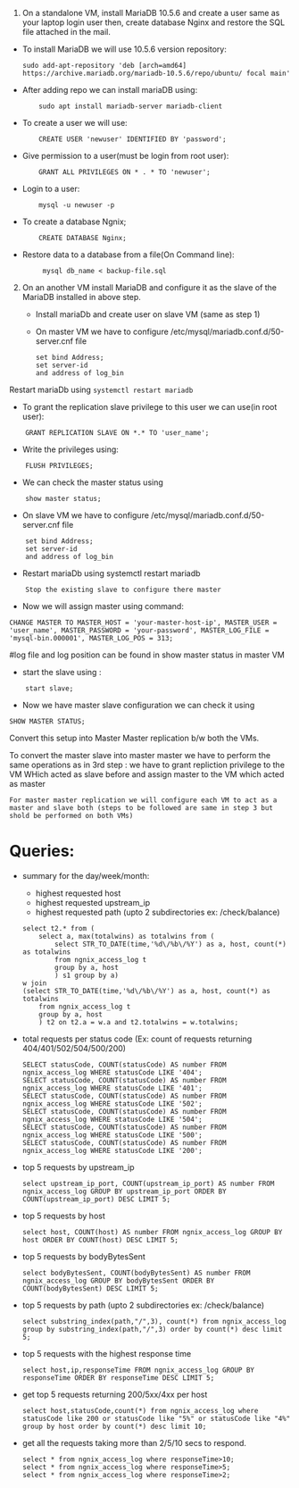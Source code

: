 1. On a standalone VM, install MariaDB 10.5.6 and create a user same as your laptop login user then, create database Nginx and restore the SQL file attached in the mail.
+ To install MariaDB we will use 10.5.6 version repository:
    ```
    sudo add-apt-repository 'deb [arch=amd64] https://archive.mariadb.org/mariadb-10.5.6/repo/ubuntu/ focal main'
    ```
+ After adding repo we can install mariaDB using:
    ```
        sudo apt install mariadb-server mariadb-client
    ```
+ To create a user we will use:
    ```
        CREATE USER 'newuser' IDENTIFIED BY 'password';
    ```
+ Give permission to a user(must be login from root user):
    ```
        GRANT ALL PRIVILEGES ON * . * TO 'newuser';
    ```
+ Login to a user:
    ```
        mysql -u newuser -p
    ```
+ To create a database Ngnix;
    ```
        CREATE DATABASE Nginx;
    ```
+ Restore data to a database from a file(On Command line):
    ```
         mysql db_name < backup-file.sql
    ```

2. On an another VM install MariaDB and configure it as the slave of the MariaDB installed in above step.

   + Install mariaDb and create user on slave VM (same as step 1)

   +  On master VM we have to configure /etc/mysql/mariadb.conf.d/50-server.cnf file
        ```
        set bind Address;
        set server-id
        and address of log_bin
        ```

Restart mariaDb using ``` systemctl restart mariadb ```

+ To grant the replication slave privilege to this user we can use(in root user):
```
    GRANT REPLICATION SLAVE ON *.* TO 'user_name';
```

+ Write the privileges using:
```
    FLUSH PRIVILEGES;
```

+ We can check the master status using
```
    show master status;
```

+ On slave VM we have to configure /etc/mysql/mariadb.conf.d/50-server.cnf file
```
    set bind Address;
    set server-id
    and address of log_bin
```

+ Restart mariaDb using systemctl restart mariadb
```
    Stop the existing slave to configure there master
```
+ Now we will assign master using command:
```
CHANGE MASTER TO MASTER_HOST = 'your-master-host-ip', MASTER_USER = 'user_name', MASTER_PASSWORD = 'your-password', MASTER_LOG_FILE = 'mysql-bin.000001', MASTER_LOG_POS = 313;
```

#log file and log position can be found in show master status in master VM
+ start the slave using :
```
    start slave;
```

+ Now we have master slave configuration we can check it using 
```
SHOW MASTER STATUS;
```

Convert this setup into Master Master replication b/w both the VMs.

To convert the master slave into master master we have to perform the same operations as in 3rd step :
    we have to grant repliction privilege to the VM WHich acted as slave before and assign master to the VM which acted as master

    For master master replication we will configure each VM to act as a master and slave both (steps to be followed are same in step 3 but shold be performed on both VMs)

# Queries:
+ summary for the day/week/month:<br />
    + highest requested host<br />
    + highest requested upstream_ip<br />
    + highest requested path (upto 2 subdirectories ex: /check/balance)<br />
    ```
    select t2.* from (
        select a, max(totalwins) as totalwins from (
            select STR_TO_DATE(time,'%d\/%b\/%Y') as a, host, count(*) as totalwins
            from ngnix_access_log t
            group by a, host
            ) s1 group by a) 
    w join
    (select STR_TO_DATE(time,'%d\/%b\/%Y') as a, host, count(*) as totalwins
        from ngnix_access_log t
        group by a, host
        ) t2 on t2.a = w.a and t2.totalwins = w.totalwins;
    ```
+ total requests per status code (Ex: count of requests returning 404/401/502/504/500/200)<br />
    ```
    SELECT statusCode, COUNT(statusCode) AS number FROM ngnix_access_log WHERE statusCode LIKE '404'; 
    SELECT statusCode, COUNT(statusCode) AS number FROM ngnix_access_log WHERE statusCode LIKE '401';
    SELECT statusCode, COUNT(statusCode) AS number FROM ngnix_access_log WHERE statusCode LIKE '502';
    SELECT statusCode, COUNT(statusCode) AS number FROM ngnix_access_log WHERE statusCode LIKE '504';
    SELECT statusCode, COUNT(statusCode) AS number FROM ngnix_access_log WHERE statusCode LIKE '500';
    SELECT statusCode, COUNT(statusCode) AS number FROM ngnix_access_log WHERE statusCode LIKE '200';
    ```

+ top 5 requests by upstream_ip<br />
    ```
    select upstream_ip_port, COUNT(upstream_ip_port) AS number FROM ngnix_access_log GROUP BY upstream_ip_port ORDER BY COUNT(upstream_ip_port) DESC LIMIT 5;
    ```
+ top 5 requests by host<br />
    ```
    select host, COUNT(host) AS number FROM ngnix_access_log GROUP BY host ORDER BY COUNT(host) DESC LIMIT 5;
    ```
+ top 5 requests by bodyBytesSent<br />
    ```
    select bodyBytesSent, COUNT(bodyBytesSent) AS number FROM ngnix_access_log GROUP BY bodyBytesSent ORDER BY COUNT(bodyBytesSent) DESC LIMIT 5;
    ```
+ top 5 requests by path (upto 2 subdirectories ex: /check/balance)<br />
    ```
    select substring_index(path,"/",3), count(*) from ngnix_access_log group by substring_index(path,"/",3) order by count(*) desc limit 5; 
    ```
+ top 5 requests with the highest response time<br />
    ```
    select host,ip,responseTime FROM ngnix_access_log GROUP BY responseTime ORDER BY responseTime DESC LIMIT 5;
    ```
+ get top 5 requests returning 200/5xx/4xx per host<br />
    ```
    select host,statusCode,count(*) from ngnix_access_log where statusCode like 200 or statusCode like "5%" or statusCode like "4%" group by host order by count(*) desc limit 10;
    ```
+ get all the requests taking more than 2/5/10 secs to respond.<br />
    ```
    select * from ngnix_access_log where responseTime>10;
    select * from ngnix_access_log where responseTime>5;
    select * from ngnix_access_log where responseTime>2;
    ```